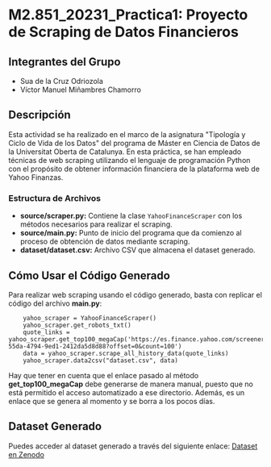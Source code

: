 # M2.851_20231_Practica1: Proyecto de Scraping de Datos Financieros

## Integrantes del Grupo
- Sua de la Cruz Odriozola
- Víctor Manuel Miñambres Chamorro

## Descripción

Esta actividad se ha realizado en el marco de la asignatura "Tipología y Ciclo de Vida de los Datos" del programa de Máster en Ciencia de Datos de la Universitat Oberta de Catalunya. En esta práctica, se han empleado técnicas de web scraping utilizando el lenguaje de programación Python con el propósito de obtener información financiera de la plataforma web de Yahoo Finanzas.

### Estructura de Archivos

- **source/scraper.py:** Contiene la clase `YahooFinanceScraper` con los métodos necesarios para realizar el scraping.
- **source/main.py:** Punto de inicio del programa que da comienzo al proceso de obtención de datos mediante scraping.
- **dataset/dataset.csv:** Archivo CSV que almacena el dataset generado.

## Cómo Usar el Código Generado

Para realizar web scraping usando el código generado, basta con replicar el código del archivo __main.py__:
```
    yahoo_scraper = YahooFinanceScraper()
    yahoo_scraper.get_robots_txt()
    quote_links = yahoo_scraper.get_top100_megaCap('https://es.finance.yahoo.com/screener/unsaved/5be828dc-55da-4794-9ed1-2412da5d8d88?offset=0&count=100')
    data = yahoo_scraper.scrape_all_history_data(quote_links)
    yahoo_scraper.data2csv("dataset.csv", data)
```

Hay que tener en cuenta que el enlace pasado al método __get_top100_megaCap__ debe generarse de manera manual, puesto que no está permitido el acceso automatizado a ese directorio. Además, es un enlace que se genera al momento y se borra a los pocos días.

## Dataset Generado
Puedes acceder al dataset generado a través del siguiente enlace:
[Dataset en Zenodo](https://doi.org/10.5281/zenodo.10119584)
